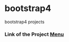 # bootstrap4
 bootstrap4 projects

### Link of the Project [Menu](https://mridul2820.github.io/bootstrap4/)


